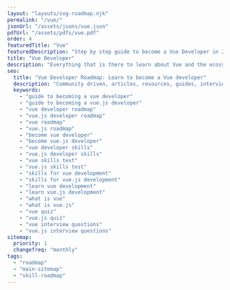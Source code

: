 ```yaml
---
layout: "layouts/svg-roadmap.njk"
permalink: "/vue/"
jsonUrl: "/assets/jsons/vue.json"
pdfUrl: "/assets/pdfs/vue.pdf"
order: 4
featuredTitle: "Vue"
featuredDescription: "Step by step guide to become a Vue Developer in 2022"
title: "Vue Developer"
description: "Everything that is there to learn about Vue and the ecosystem in 2022."
seo:
  title: "Vue Developer Roadmap: Learn to become a Vue developer"
  description: "Community driven, articles, resources, guides, interview questions, quizzes for vue development. Learn to become a modern Vue developer by following the steps, skills, resources and guides listed in this roadmap."
  keywords:
    - "guide to becoming a vue developer"
    - "guide to becoming a vue.js developer"
    - "vue developer roadmap"
    - "vue.js developer roadmap"
    - "vue roadmap"
    - "vue.js roadmap"
    - "become vue developer"
    - "become vue.js developer"
    - "vue developer skills"
    - "vue.js developer skills"
    - "vue skills test"
    - "vue.js skills test"
    - "skills for vue development"
    - "skills for vue.js development"
    - "learn vue development"
    - "learn vue.js development"
    - "what is vue"
    - "what is vue.js"
    - "vue quiz"
    - "vue.js quiz"
    - "vue interview questions"
    - "vue.js interview questions"
sitemap:
  priority: 1
  changefreq: "monthly"
tags:
  - "roadmap"
  - "main-sitemap"
  - "skill-roadmap"
---
```


